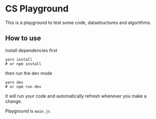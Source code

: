 # CS Playground
This is a playground to test some code, datastructures and algorithms.

## How to use
install dependencies first

```
yarn install
# or npm install
```

then run the dev mode

```
yarn dev
# or npm run dev
```

It will run your code and automatically refresh whenever you make a change.

Playground is `main.js`
